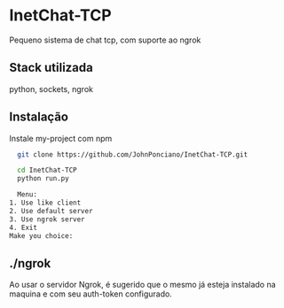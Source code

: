 
# InetChat-TCP

Pequeno sistema de chat tcp, com suporte ao ngrok




## Stack utilizada

python, sockets, ngrok



## Instalação

Instale my-project com npm

```bash
  git clone https://github.com/JohnPonciano/InetChat-TCP.git
```
```bash
  cd InetChat-TCP
  python run.py
```
```bash
  Menu:
1. Use like client
2. Use default server
3. Use ngrok server
4. Exit
Make you choice:
```

## ./ngrok

Ao usar o servidor Ngrok, é sugerido que o mesmo já esteja instalado na maquina e com seu auth-token configurado. 


